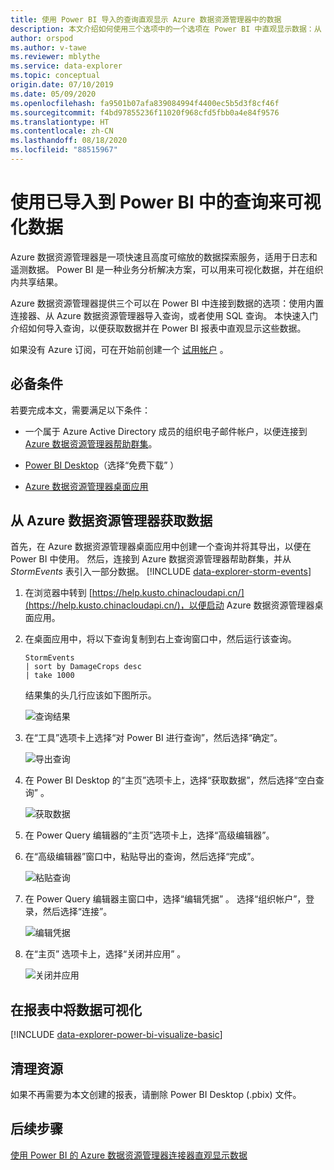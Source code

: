 ```yaml
---
title: 使用 Power BI 导入的查询直观显示 Azure 数据资源管理器中的数据
description: 本文介绍如何使用三个选项中的一个选项在 Power BI 中直观显示数据：从 Azure 数据资源管理器导入查询。
author: orspod
ms.author: v-tawe
ms.reviewer: mblythe
ms.service: data-explorer
ms.topic: conceptual
origin.date: 07/10/2019
ms.date: 05/09/2020
ms.openlocfilehash: fa9501b07afa839084994f4400ec5b5d3f8cf46f
ms.sourcegitcommit: f4bd97855236f11020f968cfd5fbb0a4e84f9576
ms.translationtype: HT
ms.contentlocale: zh-CN
ms.lasthandoff: 08/18/2020
ms.locfileid: "88515967"
---
```

# <a name="visualize-data-using-a-query-imported-into-power-bi"></a>使用已导入到 Power BI 中的查询来可视化数据

Azure 数据资源管理器是一项快速且高度可缩放的数据探索服务，适用于日志和遥测数据。 Power BI 是一种业务分析解决方案，可以用来可视化数据，并在组织内共享结果。

Azure 数据资源管理器提供三个可以在 Power BI 中连接到数据的选项：使用内置连接器、从 Azure 数据资源管理器导入查询，或者使用 SQL 查询。 本快速入门介绍如何导入查询，以便获取数据并在 Power BI 报表中直观显示这些数据。

如果没有 Azure 订阅，可在开始前创建一个 [试用帐户](https://www.azure.cn/pricing/1rmb-trial) 。

## <a name="prerequisites"></a>必备条件

若要完成本文，需要满足以下条件：

* 一个属于 Azure Active Directory 成员的组织电子邮件帐户，以便连接到 [Azure 数据资源管理器帮助群集](https://dataexplorer.azure.cn/clusters/help/databases/samples)。

* [Power BI Desktop](https://powerbi.microsoft.com/get-started/)（选择“免费下载”  ）

* [Azure 数据资源管理器桌面应用](/data-explorer/kusto/tools/kusto-explorer)

## <a name="get-data-from-azure-data-explorer"></a>从 Azure 数据资源管理器获取数据

首先，在 Azure 数据资源管理器桌面应用中创建一个查询并将其导出，以便在 Power BI 中使用。 然后，连接到 Azure 数据资源管理器帮助群集，并从 *StormEvents* 表引入一部分数据。 [!INCLUDE [data-explorer-storm-events](includes/data-explorer-storm-events.md)]

1. 在浏览器中转到 [https://help.kusto.chinacloudapi.cn/](https://help.kusto.chinacloudapi.cn/)，以便启动 Azure 数据资源管理器桌面应用。

1. 在桌面应用中，将以下查询复制到右上查询窗口中，然后运行该查询。

    ```Kusto
    StormEvents
    | sort by DamageCrops desc
    | take 1000
    ```

    结果集的头几行应该如下图所示。

    ![查询结果](media/power-bi-imported-query/query-results.png)

1. 在“工具”选项卡上选择“对 Power BI 进行查询”，然后选择“确定”。   

    ![导出查询](media/power-bi-imported-query/export-query.png)

1. 在 Power BI Desktop 的“主页”选项卡上，选择“获取数据”，然后选择“空白查询”    。

    ![获取数据](media/power-bi-imported-query/get-data.png)

1. 在 Power Query 编辑器的“主页”选项卡上，选择“高级编辑器”。  

1. 在“高级编辑器”窗口中，粘贴导出的查询，然后选择“完成”。  

    ![粘贴查询](media/power-bi-imported-query/paste-query.png)

1. 在 Power Query 编辑器主窗口中，选择“编辑凭据”  。 选择“组织帐户”，登录，然后选择“连接”。  

    ![编辑凭据](media/power-bi-imported-query/edit-credentials.png)

1. 在“主页”  选项卡上，选择“关闭并应用”  。

    ![关闭并应用](media/power-bi-imported-query/close-apply.png)

## <a name="visualize-data-in-a-report"></a>在报表中将数据可视化

[!INCLUDE [data-explorer-power-bi-visualize-basic](includes/data-explorer-power-bi-visualize-basic.md)]

## <a name="clean-up-resources"></a>清理资源

如果不再需要为本文创建的报表，请删除 Power BI Desktop (.pbix) 文件。

## <a name="next-steps"></a>后续步骤

[使用 Power BI 的 Azure 数据资源管理器连接器直观显示数据](power-bi-connector.md)